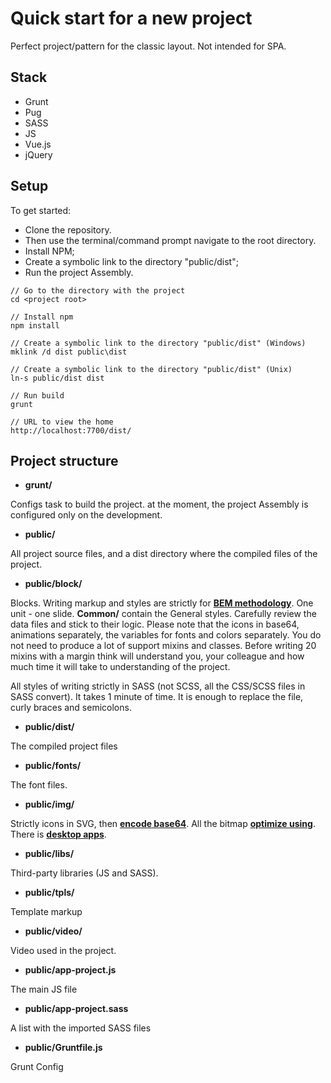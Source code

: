 # Quick start for a new project #
Perfect project/pattern for the classic layout. Not intended for SPA.

## Stack ##
- Grunt
- Pug
- SASS
- JS
- Vue.js
- jQuery

## Setup ##

To get started:
- Clone the repository.
- Then use the terminal/command prompt navigate to the root directory.
- Install NPM;
- Create a symbolic link to the directory "public/dist";
- Run the project Assembly.

```
// Go to the directory with the project
cd <project root>
```
```
// Install npm
npm install
```
```
// Create a symbolic link to the directory "public/dist" (Windows)
mklink /d dist public\dist
```
```
// Create a symbolic link to the directory "public/dist" (Unix)
ln-s public/dist dist
```
```
// Run build
grunt
```
```
// URL to view the home
http://localhost:7700/dist/
```

## Project structure ##

- **grunt/**

Configs task to build the project. at the moment, the project Assembly is configured only on the development.
- **public/**

All project source files, and a dist directory where the compiled files of the project.

- **public/block/**

Blocks. Writing markup and styles are strictly for **[BEM methodology](https://ru.bem.info/methodology/quick-start/)**.
One unit - one slide. **Common/** contain the General styles. Carefully review the data files and stick to their logic.
Please note that the icons in base64, animations separately, the variables for fonts and colors separately. You do not need to produce a lot of support mixins and classes.
Before writing 20 mixins with a margin think will understand you, your colleague and how much time it will take to
understanding of the project.

All styles of writing strictly in SASS (not SCSS, all the CSS/SCSS files in SASS convert). It takes 1 minute of time. It is enough to replace the file, curly braces and semicolons.

- **public/dist/**

The compiled project files

- **public/fonts/**

The font files.

- **public/img/**

Strictly icons in SVG, then **[encode base64](https://www.base64-image.de)**.
All the bitmap **[optimize using](https://tinypng.com)**.
There is **[desktop apps](https://github.com/kyleduo/TinyPNG4Mac)**.

- **public/libs/**

Third-party libraries (JS and SASS).

- **public/tpls/**

Template markup

- **public/video/**

Video used in the project.

- **public/app-project.js**

The main JS file

- **public/app-project.sass**

A list with the imported SASS files

- **public/Gruntfile.js**

Grunt Config

